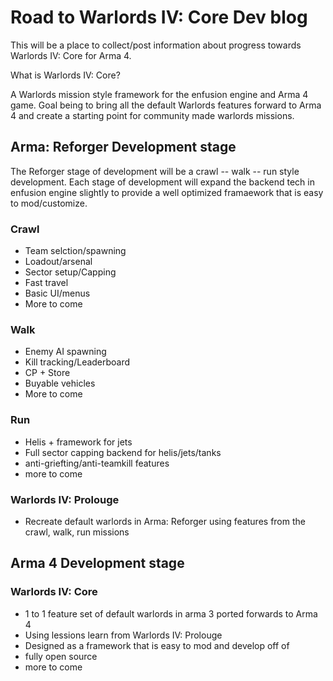 # Road to Warlords IV: Core Dev blog

This will be a place to collect/post information about progress towards Warlords IV: Core for Arma 4. 

What is Warlords IV: Core?

A Warlords mission style framework for the enfusion engine and Arma 4 game. Goal being to bring all the default Warlords features forward to Arma 4 and create a starting point for community made warlords missions. 

## Arma: Reforger Development stage

The Reforger stage of development will be a crawl -- walk -- run style development. Each stage of development will expand the backend tech in enfusion engine slightly to provide a well optimized framaework that is easy to mod/customize. 

### Crawl
- Team selction/spawning
- Loadout/arsenal 
- Sector setup/Capping
- Fast travel
- Basic UI/menus
- More to come

### Walk
- Enemy AI spawning
- Kill tracking/Leaderboard
- CP + Store
- Buyable vehicles
- More to come

### Run
- Helis + framework for jets
- Full sector capping backend for helis/jets/tanks
- anti-griefting/anti-teamkill features 
- more to come


### Warlords IV: Prolouge
- Recreate default warlords in Arma: Reforger using features from the crawl, walk, run missions

## Arma 4 Development stage

### Warlords IV: Core
- 1 to 1 feature set of default warlords in arma 3 ported forwards to Arma 4
- Using lessions learn from Warlords IV: Prolouge
- Designed as a framework that is easy to mod and develop off of
- fully open source
- more to come

